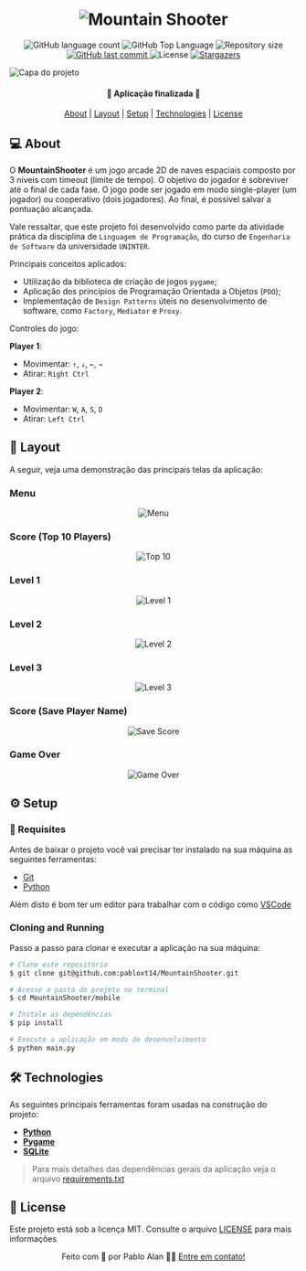 <h1 align="center">
  <img
    src=".github/mountain-shooter-logo.png"
    title="Mountain Shooter"
    alt="Mountain Shooter"
  />
</h1>

<p align="center">
  <img alt="GitHub language count" src="https://img.shields.io/github/languages/count/pabloxt14/MountainShooter">

  <img alt="GitHub Top Language" src="https://img.shields.io/github/languages/top/pabloxt14/MountainShooter" />

  <img alt="Repository size" src="https://img.shields.io/github/repo-size/pabloxt14/MountainShooter">
  
  <a href="https://github.com/pabloxt14/MountainShooter/commits/master">
    <img alt="GitHub last commit" src="https://img.shields.io/github/last-commit/pabloxt14/MountainShooter">
  </a>
    
   <img alt="License" src="https://img.shields.io/badge/license-MIT-blue">

   <a href="https://github.com/pabloxt14/MountainShooter/stargazers">
    <img alt="Stargazers" src="https://img.shields.io/github/stars/pabloxt14/MountainShooter?style=social">
  </a>
</p>

<p>
  <img src=".github/cover.png" alt="Capa do projeto" />
</p>

<h4 align="center"> 
	🚀 Aplicação finalizada 🚀
</h4>

<p align="center">
 <a href="#-about">About</a> | 
 <a href="#-layout">Layout</a> | 
 <a href="#-setup">Setup</a> | 
 <a href="#-technologies">Technologies</a> | 
 <a href="#-license">License</a>
</p>


## 💻 About

O **MountainShooter** é um jogo arcade 2D de naves espaciais composto por 3 níveis com timeout (limite de tempo). O objetivo do jogador é sobreviver até o final de cada fase. O jogo pode ser jogado em modo single-player (um jogador) ou cooperativo (dois jogadores). Ao final, é possível salvar a pontuação alcançada.

Vale ressaltar, que este projeto foi desenvolvido como parte da atividade prática da disciplina de `Linguagem de Programação`, do curso de `Engenharia de Software` da universidade `UNINTER`.

Principais conceitos aplicados:
- Utilização da biblioteca de criação de jogos `pygame`;
- Aplicação dos princípios de Programação Orientada a Objetos (`POO`);
- Implementação de `Design Patterns` úteis no desenvolvimento de software, como `Factory`, `Mediator` e `Proxy`.

Controles do jogo:

**Player 1**:
- Movimentar: `↑`, `↓`, `←`, `→`
- Atirar: `Right Ctrl`

**Player 2**:
- Movimentar: `W`, `A`, `S`, `D`
- Atirar: `Left Ctrl`

<!-- ## 🔗 Deploy

O deploy da aplicação pode ser acessada através da seguinte URL base: https://pabloxt14-nlw-expert-notes.vercel.app/ -->


## 🎨 Layout

A seguir, veja uma demonstração das principais telas da aplicação:

### Menu

<p align="center">
  <img
    src=".github/screens/menu.png"
    alt="Menu"
    title="Menu"
  />
</p>

### Score (Top 10 Players)

<p align="center">
  <img
    src=".github/screens/top-10.png"
    alt="Top 10"
    title="Top 10"
  />
</p>

### Level 1

<p align="center">
  <img
    src=".github/screens/level-01.png"
    alt="Level 1"
    title="Level 1"
  />
</p>

### Level 2

<p align="center">
  <img
    src=".github/screens/level-02.png"
    alt="Level 2"
    title="Level 2"
  />
</p>

### Level 3

<p align="center">
  <img
    src=".github/screens/level-03.png"
    alt="Level 3"
    title="Level 3"
  />
</p>

### Score (Save Player Name)

<p align="center">
  <img
    src=".github/screens/save-score.png"
    alt="Save Score"
    title="Save Score"
  />
</p>

### Game Over

<p align="center">
  <img
    src=".github/screens/game-over.png"
    alt="Game Over"
    title="Game Over"
  />
</p>


## ⚙ Setup

### 📝 Requisites

Antes de baixar o projeto você vai precisar ter instalado na sua máquina as seguintes ferramentas:

* [Git](https://git-scm.com)
* [Python](https://www.python.org/)

Além disto é bom ter um editor para trabalhar com o código como [VSCode](https://code.visualstudio.com/)

### Cloning and Running

Passo a passo para clonar e executar a aplicação na sua máquina:

```bash
# Clone este repositório
$ git clone git@github.com:pabloxt14/MountainShooter.git

# Acesse a pasta do projeto no terminal
$ cd MountainShooter/mobile

# Instale as dependências
$ pip install

# Execute a aplicação em modo de desenvolvimento
$ python main.py
```


## 🛠 Technologies

As seguintes principais ferramentas foram usadas na construção do projeto:

- **[Python](https://www.python.org/)**
- **[Pygame](https://www.pygame.org/)**
- **[SQLite](https://www.sqlite.org/)**

> Para mais detalhes das dependências gerais da aplicação veja o arquivo [requirements.txt](./requirements.txt)


## 📝 License

Este projeto está sob a licença MIT. Consulte o arquivo [LICENSE](./LICENSE) para mais informações

<p align="center">
  Feito com 💜 por Pablo Alan 👋🏽 <a href="https://www.linkedin.com/in/pabloalan/" target="_blank">Entre em contato!</a>  
</p>